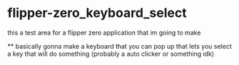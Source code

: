 # flipper-zero_keyboard_select
this a test area for a flipper zero application that im going to make 

**
basically gonna make a keyboard that you can pop up that lets you select a key that will do something (probably a auto clicker or something idk)
